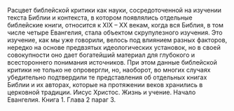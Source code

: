 Расцвет библейской критики как науки, сосредоточенной на изучении текста Библии и контекста, в котором появлялись отдельные библейские книги, относится к XIX – XX векам, когда вся Библия, в том числе четыре Евангелия, стала объектом скрупулезного изучения. Это изучение, как мы уже говорили, велось под влиянием разных факторов, нередко на основе предвзятых идеологических установок, но в своей совокупности оно дает богатейший материал для глубокого и всестороннего понимания источников. При этом данные библейской критики не только не опровергли, но, наоборот, во многих случаях убедительно подтвердили те представления об отдельных книгах Библии и их авторах, которые на протяжении веков хранились в церковной традиции. Иисус Христос. Жизнь и учение. Начало Евангелия. Книга 1. Глава 2 параг 3.

